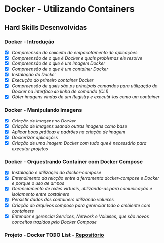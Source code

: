 # Docker - Utilizando Containers

## Hard Skills Desenvolvidas

### Docker - Introdução

- [X] _Compreensão do conceito de empacotamento de aplicações_
- [X] _Compreensão de o que é Docker e quais problemas ele resolve_
- [X] _Compreensão de o que é um imagem Docker_
- [X] _Compreensão de o que é um container Docker_
- [X] _Instalação do Docker_
- [X] _Execução do primeiro container Docker_
- [X] _Compreensão de quais são ps principais comandos para utilização do Docker na interface de linha de comando (CLI)_
- [X] _Obter imagens vindas de um Registry e executá-las como um container_

### Docker - Manipulando Imagens

- [X] _Criação de imagens no Docker_
- [X] _Criação de imagens usando outras imagens como base_
- [X] _Aplicar boas práticas e padrões na criação de imagem_
- [X] _Dockerizar aplicações_
- [X] _Criação de uma imagem Docker com tudo que é necessário para executar projetos_

### Docker - Orquestrando Container com Docker Compose

- [X] _Instalação e utilização do docker-compose_
- [X] _Entendimento da relação entre a ferramenta docker-compose e Docker e porque o uso de ambos_
- [X] _Gerenciamento de redes virtuais, utilizando-as para comunicação e isolamento entre containers_
- [X] _Persistir dados dos containers utilizando volumes_
- [X] _Criação de arquivos compose para gerenciar todo o ambiente com containers_
- [X] _Entender e gerenciar Services, Network e Volumes, que são novos conceitos trazidos pelo Docker Compose_

### Projeto - Docker TODO List - [Repositório](https://github.com/vitorbss12/Trybe-Exercicios-e-Projetos/tree/master/03-Desenvolvimento-Back-End/01-Docker-Utilizando-Containers/04-Projeto-Docker-TODO-List)